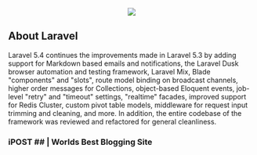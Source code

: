 <p align="center"><img src="https://github.com/mj-isip23/WebApp2---Project/blob/master/screenshots/laravel.png"></p>

## About Laravel

Laravel 5.4 continues the improvements made in Laravel 5.3 by adding support for Markdown based emails and notifications, the Laravel Dusk browser automation and testing framework, Laravel Mix, Blade "components" and "slots", route model binding on broadcast channels, higher order messages for Collections, object-based Eloquent events, job-level "retry" and "timeout" settings, "realtime" facades, improved support for Redis Cluster, custom pivot table models, middleware for request input trimming and cleaning, and more. In addition, the entire codebase of the framework was reviewed and refactored for general cleanliness.

### iPOST ## | Worlds Best Blogging Site

